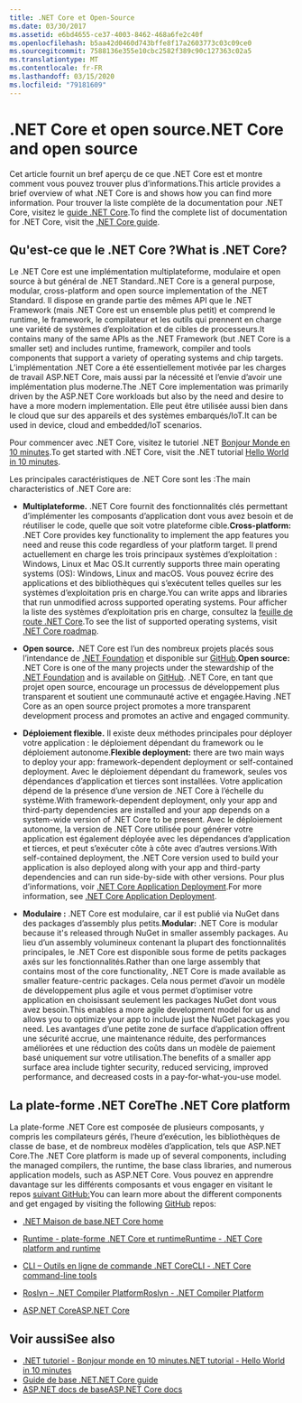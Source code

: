 ```yaml
---
title: .NET Core et Open-Source
ms.date: 03/30/2017
ms.assetid: e6bd4655-ce37-4003-8462-468a6fe2c40f
ms.openlocfilehash: b5aa42d0460d743bffe8f17a2603773c03c09ce0
ms.sourcegitcommit: 7588136e355e10cbc2582f389c90c127363c02a5
ms.translationtype: MT
ms.contentlocale: fr-FR
ms.lasthandoff: 03/15/2020
ms.locfileid: "79181609"
---
```

# <a name="net-core-and-open-source"></a><span data-ttu-id="198bb-102">.NET Core et open source</span><span class="sxs-lookup"><span data-stu-id="198bb-102">.NET Core and open source</span></span>

<span data-ttu-id="198bb-103">Cet article fournit un bref aperçu de ce que .NET Core est et montre comment vous pouvez trouver plus d’informations.</span><span class="sxs-lookup"><span data-stu-id="198bb-103">This article provides a brief overview of what .NET Core is and shows how you can find more information.</span></span> <span data-ttu-id="198bb-104">Pour trouver la liste complète de la documentation pour .NET Core, visitez le [guide .NET Core](../../core/index.md).</span><span class="sxs-lookup"><span data-stu-id="198bb-104">To find the complete list of documentation for .NET Core, visit the [.NET Core guide](../../core/index.md).</span></span>

## <a name="what-is-net-core"></a><span data-ttu-id="198bb-105">Qu'est-ce que le .NET Core ?</span><span class="sxs-lookup"><span data-stu-id="198bb-105">What is .NET Core?</span></span>  

<span data-ttu-id="198bb-106">Le .NET Core est une implémentation multiplateforme, modulaire et open source à but général de .NET Standard.</span><span class="sxs-lookup"><span data-stu-id="198bb-106">.NET Core is a general purpose, modular, cross-platform and open source implementation of the .NET Standard.</span></span> <span data-ttu-id="198bb-107">Il dispose en grande partie des mêmes API que le .NET Framework (mais .NET Core est un ensemble plus petit) et comprend le runtime, le framework, le compilateur et les outils qui prennent en charge une variété de systèmes d’exploitation et de cibles de processeurs.</span><span class="sxs-lookup"><span data-stu-id="198bb-107">It contains many of the same APIs as the .NET Framework (but .NET Core is a smaller set) and includes runtime, framework, compiler and tools components that support a variety of operating systems and chip targets.</span></span> <span data-ttu-id="198bb-108">L’implémentation .NET Core a été essentiellement motivée par les charges de travail ASP.NET Core, mais aussi par la nécessité et l’envie d’avoir une implémentation plus moderne.</span><span class="sxs-lookup"><span data-stu-id="198bb-108">The .NET Core implementation was primarily driven by the ASP.NET Core workloads but also by the need and desire to have a more modern implementation.</span></span> <span data-ttu-id="198bb-109">Elle peut être utilisée aussi bien dans le cloud que sur des appareils et des systèmes embarqués/IoT.</span><span class="sxs-lookup"><span data-stu-id="198bb-109">It can be used in device, cloud and embedded/IoT scenarios.</span></span>  
  
<span data-ttu-id="198bb-110">Pour commencer avec .NET Core, visitez le tutoriel .NET [Bonjour Monde en 10 minutes](https://dotnet.microsoft.com/learn/dotnet/hello-world-tutorial/intro).</span><span class="sxs-lookup"><span data-stu-id="198bb-110">To get started with .NET Core, visit the .NET tutorial [Hello World in 10 minutes](https://dotnet.microsoft.com/learn/dotnet/hello-world-tutorial/intro).</span></span>  
  
<span data-ttu-id="198bb-111">Les principales caractéristiques de .NET Core sont les :</span><span class="sxs-lookup"><span data-stu-id="198bb-111">The main characteristics of .NET Core are:</span></span>
  
- <span data-ttu-id="198bb-112">**Multiplateforme.** .NET Core fournit des fonctionnalités clés permettant d’implémenter les composants d’application dont vous avez besoin et de réutiliser le code, quelle que soit votre plateforme cible.</span><span class="sxs-lookup"><span data-stu-id="198bb-112">**Cross-platform:** .NET Core provides key functionality to implement the app features you need and reuse this code regardless of your platform target.</span></span> <span data-ttu-id="198bb-113">Il prend actuellement en charge les trois principaux systèmes d’exploitation : Windows, Linux et Mac OS.</span><span class="sxs-lookup"><span data-stu-id="198bb-113">It currently supports three main operating systems (OS): Windows, Linux and macOS.</span></span> <span data-ttu-id="198bb-114">Vous pouvez écrire des applications et des bibliothèques qui s’exécutent telles quelles sur les systèmes d’exploitation pris en charge.</span><span class="sxs-lookup"><span data-stu-id="198bb-114">You can write apps and libraries that run unmodified across supported operating systems.</span></span> <span data-ttu-id="198bb-115">Pour afficher la liste des systèmes d’exploitation pris en charge, consultez la [feuille de route .NET Core](https://github.com/dotnet/core/blob/master/roadmap.md).</span><span class="sxs-lookup"><span data-stu-id="198bb-115">To see the list of supported operating systems, visit [.NET Core roadmap](https://github.com/dotnet/core/blob/master/roadmap.md).</span></span>
  
- <span data-ttu-id="198bb-116">**Open source.** .NET Core est l’un des nombreux projets placés sous l’intendance de [.NET Foundation](https://www.dotnetfoundation.org/) et disponible sur [GitHub](https://github.com/).</span><span class="sxs-lookup"><span data-stu-id="198bb-116">**Open source:** .NET Core is one of the many projects under the stewardship of the [.NET Foundation](https://www.dotnetfoundation.org/) and is available on [GitHub](https://github.com/).</span></span>  <span data-ttu-id="198bb-117">.NET Core, en tant que projet open source, encourage un processus de développement plus transparent et soutient une communauté active et engagée.</span><span class="sxs-lookup"><span data-stu-id="198bb-117">Having .NET Core as an open source project promotes a more transparent development process and promotes an active and engaged community.</span></span>  
  
- <span data-ttu-id="198bb-118">**Déploiement flexible.** Il existe deux méthodes principales pour déployer votre application : le déploiement dépendant du framework ou le déploiement autonome.</span><span class="sxs-lookup"><span data-stu-id="198bb-118">**Flexible deployment:** there are two main ways to deploy your app: framework-dependent deployment or self-contained deployment.</span></span> <span data-ttu-id="198bb-119">Avec le déploiement dépendant du framework, seules vos dépendances d’application et tierces sont installées. Votre application dépend de la présence d’une version de .NET Core à l’échelle du système.</span><span class="sxs-lookup"><span data-stu-id="198bb-119">With framework-dependent deployment, only your app and third-party dependencies are installed and your app depends on a system-wide version of .NET Core to be present.</span></span>  <span data-ttu-id="198bb-120">Avec le déploiement autonome, la version de .NET Core utilisée pour générer votre application est également déployée avec les dépendances d’application et tierces, et peut s’exécuter côte à côte avec d’autres versions.</span><span class="sxs-lookup"><span data-stu-id="198bb-120">With self-contained deployment, the .NET Core version used to build your application is also deployed along with your app and third-party dependencies and can run side-by-side with other versions.</span></span>    <span data-ttu-id="198bb-121">Pour plus d’informations, voir [.NET Core Application Deployment](../../core/deploying/index.md).</span><span class="sxs-lookup"><span data-stu-id="198bb-121">For more information, see [.NET Core Application Deployment](../../core/deploying/index.md).</span></span>

- <span data-ttu-id="198bb-122">**Modulaire :** .NET Core est modulaire, car il est publié via NuGet dans des packages d’assembly plus petits.</span><span class="sxs-lookup"><span data-stu-id="198bb-122">**Modular:** .NET Core is modular because it's released through NuGet in smaller assembly packages.</span></span> <span data-ttu-id="198bb-123">Au lieu d’un assembly volumineux contenant la plupart des fonctionnalités principales, le .NET Core est disponible sous forme de petits packages axés sur les fonctionnalités.</span><span class="sxs-lookup"><span data-stu-id="198bb-123">Rather than one large assembly that contains most of the core functionality, .NET Core is made available as smaller feature-centric packages.</span></span> <span data-ttu-id="198bb-124">Cela nous permet d’avoir un modèle de développement plus agile et vous permet d’optimiser votre application en choisissant seulement les packages NuGet dont vous avez besoin.</span><span class="sxs-lookup"><span data-stu-id="198bb-124">This enables a more agile development model for us and allows you to optimize your app to include just the NuGet packages you need.</span></span> <span data-ttu-id="198bb-125">Les avantages d’une petite zone de surface d’application offrent une sécurité accrue, une maintenance réduite, des performances améliorées et une réduction des coûts dans un modèle de paiement basé uniquement sur votre utilisation.</span><span class="sxs-lookup"><span data-stu-id="198bb-125">The benefits of a smaller app surface area include tighter security, reduced servicing, improved performance, and decreased costs in a pay-for-what-you-use model.</span></span>  
  
## <a name="the-net-core-platform"></a><span data-ttu-id="198bb-126">La plate-forme .NET Core</span><span class="sxs-lookup"><span data-stu-id="198bb-126">The .NET Core platform</span></span>
  
<span data-ttu-id="198bb-127">La plate-forme .NET Core est composée de plusieurs composants, y compris les compilateurs gérés, l’heure d’exécution, les bibliothèques de classe de base, et de nombreux modèles d’application, tels que ASP.NET Core.</span><span class="sxs-lookup"><span data-stu-id="198bb-127">The .NET Core platform is made up of several components, including the managed compilers, the runtime, the base class libraries, and numerous application models, such as ASP.NET Core.</span></span> <span data-ttu-id="198bb-128">Vous pouvez en apprendre davantage sur les différents composants et vous engager en visitant le repos [suivant GitHub:](https://github.com/)</span><span class="sxs-lookup"><span data-stu-id="198bb-128">You can learn more about the different components and get engaged by visiting the following [GitHub](https://github.com/) repos:</span></span>  
  
- [<span data-ttu-id="198bb-129">.NET Maison de base</span><span class="sxs-lookup"><span data-stu-id="198bb-129">.NET Core home</span></span>](https://github.com/dotnet/core)  
  
- [<span data-ttu-id="198bb-130">Runtime - plate-forme .NET Core et runtime</span><span class="sxs-lookup"><span data-stu-id="198bb-130">Runtime - .NET Core platform and runtime</span></span>](https://github.com/dotnet/runtime)  
  
- [<span data-ttu-id="198bb-131">CLI – Outils en ligne de commande .NET Core</span><span class="sxs-lookup"><span data-stu-id="198bb-131">CLI - .NET Core command-line tools</span></span>](https://github.com/dotnet/cli)  
  
- [<span data-ttu-id="198bb-132">Roslyn – .NET Compiler Platform</span><span class="sxs-lookup"><span data-stu-id="198bb-132">Roslyn - .NET Compiler Platform</span></span>](https://github.com/dotnet/roslyn)  
  
- [<span data-ttu-id="198bb-133">ASP.NET Core</span><span class="sxs-lookup"><span data-stu-id="198bb-133">ASP.NET Core</span></span>](https://github.com/dotnet/aspnetcore)  
  
## <a name="see-also"></a><span data-ttu-id="198bb-134">Voir aussi</span><span class="sxs-lookup"><span data-stu-id="198bb-134">See also</span></span>

- [<span data-ttu-id="198bb-135">.NET tutoriel - Bonjour monde en 10 minutes</span><span class="sxs-lookup"><span data-stu-id="198bb-135">.NET tutorial - Hello World in 10 minutes</span></span>](https://dotnet.microsoft.com/learn/dotnet/hello-world-tutorial/intro)
- [<span data-ttu-id="198bb-136">Guide de base .NET</span><span class="sxs-lookup"><span data-stu-id="198bb-136">.NET Core guide</span></span>](../../core/index.md)
- [<span data-ttu-id="198bb-137">ASP.NET docs de base</span><span class="sxs-lookup"><span data-stu-id="198bb-137">ASP.NET Core docs</span></span>](/aspnet/core/)
